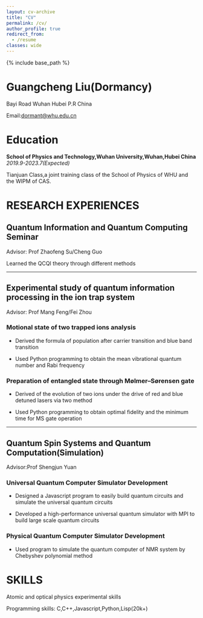 ```yaml
---
layout: cv-archive
title: "CV"
permalink: /cv/
author_profile: true
redirect_from:
  - /resume
classes: wide
---
```


<style>
a.uline {text-decoration:underline;}
</style>

{% include base_path %}



# **Guangcheng Liu(Dormancy)**

Bayi Road Wuhan Hubei P.R China

Email:[dormant@whu.edu.cn](mailto:dormant@whu.edu.cn)

# **Education**

**School of Physics and Technology,Wuhan University,Wuhan,Hubei China**    *2019.9-2023.7(Expected)*

Tianjuan Class,a joint training class of the School of Physics of WHU and the WIPM of CAS.

# RESEARCH EXPERIENCES

## Quantum Information and Quantum Computing Seminar

Advisor: Prof Zhaofeng Su/Cheng Guo

Learned the QCQI theory through different methods


---

## Experimental study of quantum information processing in the ion trap system

Advisor: Prof Mang Feng/Fei Zhou

### Motional state of two trapped ions analysis

+ Derived the formula of population after carrier transition and blue band transition

+ Used Python programming to obtain the mean vibrational quantum number and Rabi frequency

### Preparation of entangled state through Mølmer–Sørensen gate

+ Derived of the evolution of two ions under the drive of red and blue detuned lasers via two method

+ Used Python programming to obtain optimal fidelity and the minimum time for MS gate operation
---

## Quantum Spin Systems and Quantum Computation(Simulation)

Advisor:Prof Shengjun Yuan

### Universal Quantum Computer Simulator Development

+ Designed a Javascript program to easily build quantum circuits and simulate the universal quantum circuits

+ Developed a high-performance universal quantum simulator with MPI to build large scale quantum circuits


### Physical Quantum Computer Simulator Development

+ Used program to simulate the quantum computer of NMR system by Chebyshev polynomial method

# SKILLS

Atomic and optical physics experimental skills

Programming skills: C,C++,Javascript,Python,Lisp(20k+)

